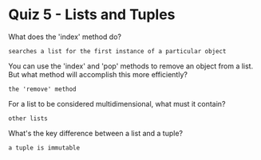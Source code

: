 # Quiz 5 - Lists and Tuples

What does the 'index' method do?

    searches a list for the first instance of a particular object

You can use the 'index' and 'pop' methods to remove an object from a list. But what method will accomplish this more efficiently?

    the 'remove' method

For a list to be considered multidimensional, what must it contain?

    other lists

What's the key difference between a list and a tuple?

    a tuple is immutable
